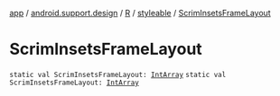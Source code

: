 [app](../../../index.md) / [android.support.design](../../index.md) / [R](../index.md) / [styleable](index.md) / [ScrimInsetsFrameLayout](.)

# ScrimInsetsFrameLayout

`static val ScrimInsetsFrameLayout: `[`IntArray`](https://kotlinlang.org/api/latest/jvm/stdlib/kotlin/-int-array/index.html)
`static val ScrimInsetsFrameLayout: `[`IntArray`](https://kotlinlang.org/api/latest/jvm/stdlib/kotlin/-int-array/index.html)